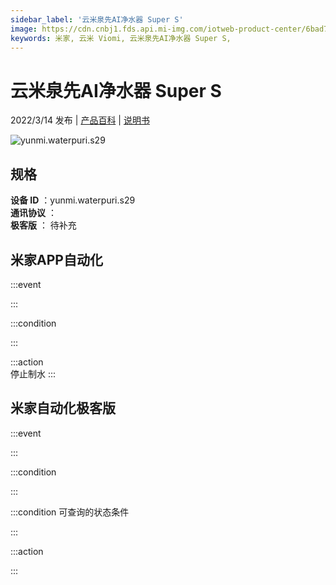 ```yaml
---
sidebar_label: '云米泉先AI净水器 Super S'
image: https://cdn.cnbj1.fds.api.mi-img.com/iotweb-product-center/6bad71c3e78790c7af27b6c7348b9195_1646030082379.png?GalaxyAccessKeyId=AKVGLQWBOVIRQ3XLEW&Expires=9223372036854775807&Signature=xKq/b0MYWCHfX0feWRAAlzmyuTk=
keywords: 米家, 云米 Viomi, 云米泉先AI净水器 Super S, 
---
```

# 云米泉先AI净水器 Super S

2022/3/14 发布 | [产品百科](https://home.mi.com/webapp/content/baike/product/index.html?model=yunmi.waterpuri.s29/) | [说明书](https://home.mi.com/views/introduction.html?model=yunmi.waterpuri.s29&region=cn)

![yunmi.waterpuri.s29](https://cdn.cnbj1.fds.api.mi-img.com/iotweb-product-center/6bad71c3e78790c7af27b6c7348b9195_1646030082379.png?GalaxyAccessKeyId=AKVGLQWBOVIRQ3XLEW&Expires=9223372036854775807&Signature=xKq/b0MYWCHfX0feWRAAlzmyuTk=)

## 规格  
> 
**设备 ID** ：yunmi.waterpuri.s29  
**通讯协议** ：  
**极客版**  ： 待补充 


## 米家APP自动化  

:::event  

:::

:::condition  

:::

:::action   
停止制水
:::

## 米家自动化极客版  

:::event  

:::

:::condition  

:::

:::condition 可查询的状态条件  

:::

:::action  

:::

        
